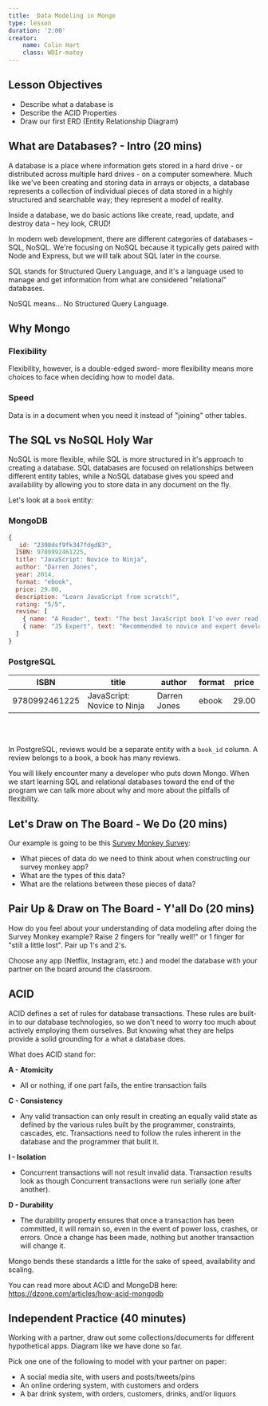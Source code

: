 ```yaml
---
title:  Data Modeling in Mongo
type: lesson
duration: '2:00'
creator:
    name: Colin Hart
    class: WDIr-matey
---
```


<!-- ### Lesson Objectives

- Describe what a database is
- Model one-to-few embedded documents
- Describe the ACID Properties
- Construct collections/documents based on application behavior
- Diagnose the pitfalls of embedded documents -->

## Lesson Objectives
- Describe what a database is
- Describe the ACID Properties
- Draw our first ERD (Entity Relationship Diagram)


## What are Databases? - Intro (20 mins)

A database is a place where information gets stored in a hard drive - or distributed across multiple hard drives - on a computer somewhere. Much like we've been creating and storing data in arrays or objects, a database represents a collection of individual pieces of data stored in a highly structured and searchable way; they represent a model of reality.

Inside a database, we do basic actions like create, read, update, and destroy data – hey look, CRUD!

In modern web development, there are different categories of databases – SQL, NoSQL. We're focusing on NoSQL because it typically gets paired with Node and Express, but we will talk about SQL later in the course.

SQL stands for Structured Query Language, and it's a language used to manage and get information from what are considered "relational" databases.

NoSQL means... No Structured Query Language.

## Why Mongo

### Flexibility

Flexibility, however, is a double-edged sword- more flexibility means more choices to face when deciding how to model data.

### Speed

Data is in a document when you need it instead of "joining" other tables.

## The SQL vs NoSQL Holy War

NoSQL is more flexible, while SQL is more structured in it's approach to creating a database.  SQL databases are focused on relationships between different entity tables, while a NoSQL database gives you speed and availability by allowing you to store data in any document on the fly.

Let's look at a ```book``` entity:

### MongoDB

```js
{
  _id: "2398dsf9fk347fdgd83",
  ISBN: 9780992461225,
  title: "JavaScript: Novice to Ninja",
  author: "Darren Jones",
  year: 2014,
  format: "ebook",
  price: 29.00,
  description: "Learn JavaScript from scratch!",
  rating: "5/5",
  review: [
    { name: "A Reader", text: "The best JavaScript book I've ever read." },
    { name: "JS Expert", text: "Recommended to novice and expert developers alike." }
  ]
}
```

### PostgreSQL

| ISBN          | title                       | author       | format | price |
|---------------|-----------------------------|--------------|--------|-------|
| 9780992461225 | JavaScript: Novice to Ninja | Darren Jones | ebook  | 29.00 |

<br></br>

In PostgreSQL, reviews would be a separate entity with a ```book_id``` column. A review belongs to a book, a book has many reviews.

You will likely encounter many a developer who puts down Mongo. When we start learning SQL and relational databases toward the end of the program we can talk more about why and more about the pitfalls of flexibility.

## Let's Draw on The Board - We Do (20 mins)

Our example is going to be this [Survey Monkey Survey](https://www.surveymonkey.com/r/SX3BGZ3):

- What pieces of data do we need to think about when constructing our survey monkey app?
- What are the types of this data?
- What are the relations between these pieces of data?

## Pair Up & Draw on The Board - Y'all Do (20 mins)

How do you feel about your understanding of data modeling after doing the Survey Monkey example? Raise 2 fingers for "really well!" or 1 finger for "still a little lost".  Pair up 1's and 2's.

Choose any app (Netflix, Instagram, etc.) and model the database with your partner on the board around the classroom.

## ACID

ACID defines a set of rules for database transactions. These rules are built-in to our database technologies, so we don't need to worry too much about actively employing them ourselves. But knowing what they are helps provide a solid grounding for a what a database does.

What does ACID stand for:

**A - Atomicity**
* All or nothing, if one part fails, the entire transaction fails

**C - Consistency**
* Any valid transaction can only result in creating an equally valid state as defined by the various rules built by the programmer, constraints, cascades, etc. Transactions need to follow the rules inherent in the database and the programmer that built it.

**I - Isolation**
* Concurrent transactions will not result invalid data. Transaction results look as though Concurrent transactions were run serially (one after another).

**D - Durability**
* The durability property ensures that once a transaction has been committed, it will remain so, even in the event of power loss, crashes, or errors. Once a change has been made, nothing but another transaction will change it.

Mongo bends these standards a little for the sake of speed, availability and scaling.

You can read more about ACID and MongoDB here:
https://dzone.com/articles/how-acid-mongodb


## Independent Practice (40 minutes)

Working with a partner, draw out some collections/documents for different hypothetical apps. Diagram like we have done so far.

Pick one one of the following to model with your partner on paper:

- A social media site, with users and posts/tweets/pins
- An online ordering system, with customers and orders
- A bar drink system, with orders, customers, drinks, and/or liquors
